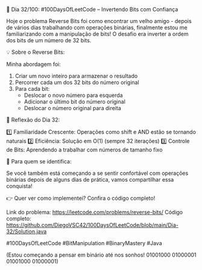 🚀 Dia 32/100: #100DaysOfLeetCode – Invertendo Bits com Confiança

Hoje o problema Reverse Bits foi como encontrar um velho amigo - depois de vários dias trabalhando com operações binárias, finalmente estou me familiarizando com a manipulação de bits! O desafio era inverter a ordem dos bits de um número de 32 bits.

💡 Sobre o Reverse Bits:

Minha abordagem foi:

1. Criar um novo inteiro para armazenar o resultado
2. Percorrer cada um dos 32 bits do número original
3. Para cada bit:
   - Deslocar o novo número para esquerda
   - Adicionar o último bit do número original
   - Deslocar o número original para direita

🌟 Reflexão do Dia 32:

1️⃣ Familiaridade Crescente: Operações como shift e AND estão se tornando naturais
2️⃣ Eficiência: Solução em O(1) (sempre 32 iterações)
3️⃣ Controle de Bits: Aprendendo a trabalhar com números de tamanho fixo

📌 Para quem se identifica:

Se você também está começando a se sentir confortável com operações binárias depois de alguns dias de prática, vamos compartilhar essa conquista!

👉 Quer ver como implementei? Confira o código completo!

Link do problema: https://leetcode.com/problems/reverse-bits/
Código completo: https://github.com/DiegoVSC42/100DaysOfLeetCode/blob/main/Dia-32/Solution.java

#100DaysOfLeetCode #BitManipulation #BinaryMastery #Java

(Estou começando a pensar em binário até nos sonhos! 01001000 01000001 01001000 01000001)
